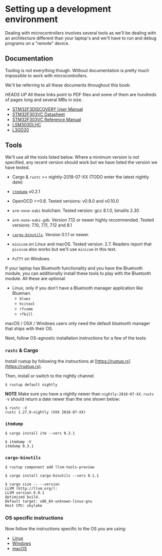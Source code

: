 # Setting up a development environment

Dealing with microcontrollers involves several tools as we'll be dealing with an architecture
different than your laptop's and we'll have to run and debug programs on a "remote" device.

## Documentation

Tooling is not everything though. Without documentation is pretty much impossible to work with
microcontrollers.

We'll be referring to all these documents throughout this book:

*HEADS UP* All these links point to PDF files and some of them are hundreds of pages long and
several MBs in size.

- [STM32F3DISCOVERY User Manual][um]
- [STM32F303VC Datasheet][ds]
- [STM32F303VC Reference Manual][rm]
- [LSM303DLHC]
- [L3GD20]

[L3GD20]: http://www.st.com/resource/en/datasheet/l3gd20.pdf
[LSM303DLHC]: http://www.st.com/resource/en/datasheet/lsm303dlhc.pdf
[ds]: http://www.st.com/resource/en/datasheet/stm32f303vc.pdf
[rm]: http://www.st.com/resource/en/reference_manual/dm00043574.pdf
[um]: http://www.st.com/resource/en/user_manual/dm00063382.pdf

## Tools

We'll use all the tools listed below. Where a minimum version is not specified, any recent version
should work but we have listed the version we have tested.

- Cargo & `rustc` >= nightly-2018-07-XX (TODO enter the latest nightly date)

- [`itmdump`] v0.2.1

- OpenOCD >=0.8. Tested versions: v0.9.0 and v0.10.0

- `arm-none-eabi` toolchain. Tested version: gcc 8.1.0, binutils 2.30

- `arm-none-eabi-gdb`. Version 7.12 or newer highly recommended. Tested versions: 7.10, 7.11,
  7.12 and 8.1

- [`cargo-binutils`]. Version 0.1.1 or newer.

[`cargo-binutils`]: https://github.com/japaric/cargo-binutils

- `minicom` on Linux and macOS. Tested version: 2.7. Readers report that `picocom` also works but
  we'll use `minicom` in this text.

- `PuTTY` on Windows.

[`itmdump`]: https://crates.io/crates/itm

If your laptop has Bluetooth functionality and you have the Bluetooth module, you can additionally
install these tools to play with the Bluetooth module. All these are optional:

- Linux, only if you don't have a Bluetooth manager application like Blueman.
  - `bluez`
  - `hcitool`
  - `rfcomm`
  - `rfkill`

macOS / OSX / Windows users only need the default bluetooth manager that ships with their OS.

Next, follow OS-agnostic installation instructions for a few of the tools:

### `rustc` & Cargo

Install rustup by following the instructions at [https://rustup.rs](https://rustup.rs).

Then, install or switch to the nightly channel.

``` console
$ rustup default nightly
```

**NOTE** Make sure you have a nightly newer than `nightly-2018-07-XX`. `rustc -V` should return a
date newer than the one shown below:

``` console
$ rustc -V
rustc 1.27.0-nightly (XXX 2018-07-XX)
```

### `itmdump`

``` console
$ cargo install itm --vers 0.3.1

$ itmdump -V
itmdump 0.3.1
```

### `cargo-binutils`

``` console
$ rustup component add llvm-tools-preview

$ cargo install cargo-binutils --vers 0.1.1

$ cargo size -- --version
LLVM (http://llvm.org/):
LLVM version 6.0.1
Optimized build.
Default target: x86_64-unknown-linux-gnu
Host CPU: skylake
```

### OS specific instructions

Now follow the instructions specific to the OS you are using:

- [Linux](03-setup/linux.html)
- [Windows](03-setup/windows.html)
- [macOS](03-setup/macos.html)
